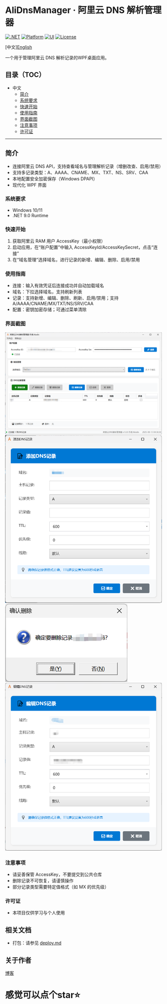 # AliDnsManager · 阿里云 DNS 解析管理器

[![.NET](https://img.shields.io/badge/.NET-9.0-blue)](https://dotnet.microsoft.com/)
[![Platform](https://img.shields.io/badge/Platform-Windows%2010%2F11-informational)](#)
[![UI](https://img.shields.io/badge/UI-WPF-7952B3)](#)
[![License](https://img.shields.io/badge/License-Custom-lightgrey)](#license)

[中文][English](./readme-EN.md)


一个用于管理阿里云 DNS 解析记录的WPF桌面应用。


## 目录（TOC）

- 中文
  - [简介](#简介)
  - [系统要求](#系统要求)
  - [快速开始](#快速开始)
  - [使用指南](#使用指南)
  - [界面截图](#界面截图)
  - [注意事项](#注意事项)
  - [许可证](#许可证)


---

## 简介
- 连接阿里云 DNS API，支持查看域名与管理解析记录（增删改查、启用/禁用）
- 支持多记录类型：A、AAAA、CNAME、MX、TXT、NS、SRV、CAA
- 本地配置安全加密保存（Windows DPAPI）
- 现代化 WPF 界面

### 系统要求
- Windows 10/11
- .NET 9.0 Runtime

### 快速开始
1. 获取阿里云 RAM 用户 AccessKey（最小权限）
2. 启动应用，在“账户配置”中输入 AccessKeyId/AccessKeySecret，点击“连接”
3. 在“域名管理”选择域名，进行记录的新增、编辑、删除、启用/禁用

### 使用指南
- 连接：输入有效凭证后连接成功并自动加载域名
- 域名：下拉选择域名，支持刷新列表
- 记录：支持新增、编辑、删除、刷新、启用/禁用；支持 A/AAAA/CNAME/MX/TXT/NS/SRV/CAA
- 配置：密钥加密存储；可通过菜单清除

### 界面截图
![主页](photo/main.png)
![添加](photo/add.png)
![删除](photo/delete.png)
![编辑](photo/edit.png)

### 注意事项
- 请妥善保管 AccessKey，不要提交到公共仓库
- 删除记录不可恢复，请谨慎操作
- 部分记录类型需要特定值格式（如 MX 的优先级）

### 许可证
- 本项目仅供学习与个人使用

## 相关文档
- 打包：请参见 [deploy.md](./deploy.md)

## 关于作者
 [博客](https://smlin0513.cn)
# 感觉可以点个star⭐